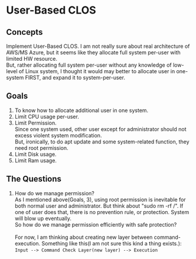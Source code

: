 User-Based CLOS
===============

Concepts
---------
Implement User-Based CLOS. I am not really sure about real architecture of AWS/MS Azure, but it seems like they allocate full system per-user with limited HW resource. <br>
But, rather allocating full system per-user without any knowledge of low-level of Linux system, I thought it would may better to allocate user in one-system FIRST, and expand it to system-per-user.

Goals
------
1. To know how to allocate additional user in one system.
2. Limit CPU usage per-user.
3. Limit Permission.<br>
   Since one system used, other user except for administrator should not excess violent system modification.<br>
   But, ironically, to do apt update and some system-related function, they need root permission.
4. Limit Disk usage.
5. Limit Ram usage.

The Questions
-------------
1. How do we manage permission?<br>
   As I mentioned above(Goals, 3), using root permission is inevitable for both normal user and administrator. But think about "sudo rm -rf /". If one of user does that, there is no prevention rule, or protection. System will blow up eventually.<br>
   So how do we manage permission efficiently with safe protection?<br><br>
   For now, I am thinking about creating new layer between command-execution. Something like this(I am not sure this kind a thing exists.):<br>
   `Input --> Command Check Layer(new layer) --> Execution`<br>